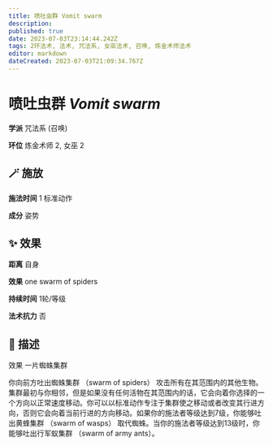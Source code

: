 ```yaml
---
title: 喷吐虫群 Vomit swarm
description: 
published: true
date: 2023-07-03T23:14:44.242Z
tags: 2环法术, 法术, 咒法系, 女巫法术, 召唤, 炼金术师法术
editor: markdown
dateCreated: 2023-07-03T21:09:34.767Z
---
```


# **喷吐虫群** *Vomit swarm*

**学派** 咒法系 (召唤) 

**环位** 炼金术师 2, 女巫 2

## 🪄 施放

**施法时间** 1 标准动作

**成分** 姿势

## ✨ 效果  

**距离** 自身 

**效果** one swarm of spiders 

**持续时间** 1轮/等级 

**法术抗力** 否

## 📖 描述

效果              一片蜘蛛集群

你向前方吐出蜘蛛集群 （swarm of spiders） 攻击所有在其范围内的其他生物。集群最初与你相邻，但是如果没有任何活物在其范围内的话，它会向着你选择的一个方向以正常速度移动。你可以以标准动作专注于集群使之移动或者改变其行进方向，否则它会向着当前行进的方向移动。如果你的施法者等级达到7级，你能够吐出黄蜂集群 （swarm of wasps） 取代蜘蛛。当你的施法者等级达到13级时，你能够吐出行军蚁集群 （swarm of army ants）。
    